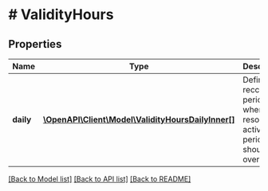 # # ValidityHours

## Properties

Name | Type | Description | Notes
------------ | ------------- | ------------- | -------------
**daily** | [**\OpenAPI\Client\Model\ValidityHoursDailyInner[]**](ValidityHoursDailyInner.md) | Defines the reccuring period(s) when the resource is active. The periods should not overlap. | [optional]

[[Back to Model list]](../../README.md#models) [[Back to API list]](../../README.md#endpoints) [[Back to README]](../../README.md)
